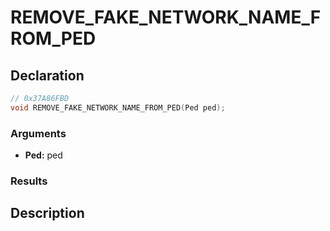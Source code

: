 # REMOVE_FAKE_NETWORK_NAME_FROM_PED

## Declaration
```cpp
// 0x37A86FBD
void REMOVE_FAKE_NETWORK_NAME_FROM_PED(Ped ped);
```

### Arguments
- **Ped:** ped

### Results

## Description
